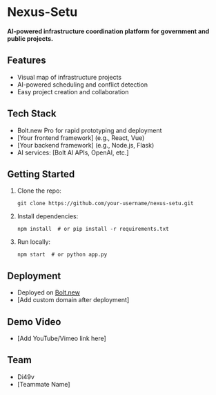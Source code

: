 # Nexus-Setu

**AI-powered infrastructure coordination platform for government and public projects.**

## Features
- Visual map of infrastructure projects
- AI-powered scheduling and conflict detection
- Easy project creation and collaboration

## Tech Stack
- Bolt.new Pro for rapid prototyping and deployment
- [Your frontend framework] (e.g., React, Vue)
- [Your backend framework] (e.g., Node.js, Flask)
- AI services: [Bolt AI APIs, OpenAI, etc.]

## Getting Started
1. Clone the repo:
   ```
   git clone https://github.com/your-username/nexus-setu.git
   ```
2. Install dependencies:
   ```
   npm install  # or pip install -r requirements.txt
   ```
3. Run locally:
   ```
   npm start  # or python app.py
   ```

## Deployment
- Deployed on [Bolt.new](https://bolt.new/)
- [Add custom domain after deployment]

## Demo Video
- [Add YouTube/Vimeo link here]

## Team
- Di49v
- [Teammate Name]
